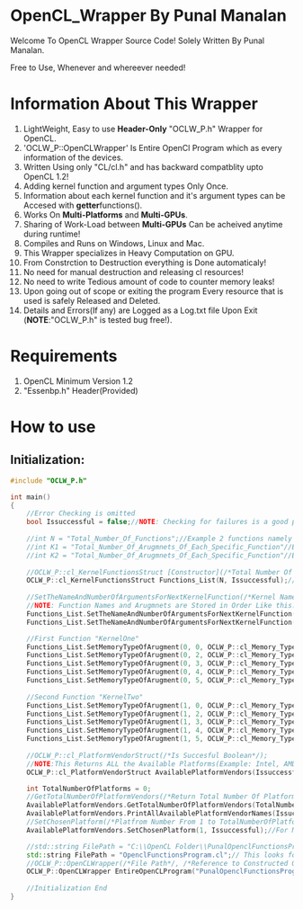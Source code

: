 # OpenCL_Wrapper By Punal Manalan
Welcome To OpenCL Wrapper Source Code!
Solely Written By Punal Manalan.

Free to Use, Whenever and whereever needed!

# Information About This Wrapper
1. LightWeight, Easy to use **Header-Only** "OCLW_P.h" Wrapper for OpenCL.
2. 'OCLW_P::OpenCLWrapper' Is Entire OpenCl Program which as every information of the devices.
3. Written Using only "CL/cl.h" and has backward compatblity upto OpenCL 1.2!
4. Adding kernel function and argument types Only Once.
5. Information about each kernel function and it's argument types can be Accesed with **getter**functions().
6. Works On **Multi-Platforms** and **Multi-GPUs**.
7. Sharing of Work-Load between **Multi-GPUs** Can be acheived anytime during runtime!
9. Compiles and Runs on Windows, Linux and Mac.
10. This Wrapper specializes in Heavy Computation on GPU.
11. From Constrction to Destruction everything is Done automaticaly!
12. No need for manual destruction and releasing cl resources!
13. No need to write Tedious amount of code to counter memory leaks!
14. Upon going out of scope or exiting the program Every resource that is used is safely Released and Deleted.
15. Details and Errors(If any) are Logged as a Log.txt file Upon Exit (**NOTE**:"OCLW_P.h" is tested bug free!).

# Requirements
1. OpenCL Minimum Version 1.2
2. "Essenbp.h" Header(Provided)

# How to use
## Initialization:
```c++
#include "OCLW_P.h"

int main()
{	
	//Error Checking is omitted
	bool Issuccessful = false;//NOTE: Checking for failures is a good practice!
	
	//int N = "Total_Number_Of_Functions";//Example 2 functions namely "KernelOne" & "KernelTwo"//Function Names are Case and Symbol Sensitive
	//int K1 = "Total_Number_Of_Arugmnets_Of_Each_Specific_Function"//Example: 5 Argument: 2 input And 1 Output
	//int K2 = "Total_Number_Of_Arugmnets_Of_Each_Specific_Function"//Example: 5 Argument: 2 input And 1 Output
	
	//OCLW_P::cl_KernelFunctionsStruct [Constructor](/*Total Number Of Functions*/, /*Is Succesful Boolean*/);
	OCLW_P::cl_KernelFunctionsStruct Functions_List(N, Issuccessful);// Specify The Total Number of functions to add
	
	//SetTheNameAndNumberOfArgumentsForNextKernelFunction(/*Kernel Name*/, /*Total Number Of Arguments*/, /*Is Succesful Boolean*/);
	//NOTE: Function Names and Arugmnets are Stored in Order Like this: First->Second...->Last == (1,2...,N)
	Functions_List.SetTheNameAndNumberOfArgumentsForNextKernelFunction("KernelOne", K1, Issuccessful);// 1st Function
	Functions_List.SetTheNameAndNumberOfArgumentsForNextKernelFunction("KernelTwo", K2, Issuccessful);// 2nd Function

	//First Function "KernelOne"
	Functions_List.SetMemoryTypeOfArugment(0, 0, OCLW_P::cl_Memory_Type::CL_READ_ONLY, Issuccessful);
	Functions_List.SetMemoryTypeOfArugment(0, 2, OCLW_P::cl_Memory_Type::CL_WRITE_ONLY, Issuccessful);
	Functions_List.SetMemoryTypeOfArugment(0, 3, OCLW_P::cl_Memory_Type::CL_READ_AND_WRITE, Issuccessful);
	Functions_List.SetMemoryTypeOfArugment(0, 4, OCLW_P::cl_Memory_Type::CL_LOCALENUM, Issuccessful);
	Functions_List.SetMemoryTypeOfArugment(0, 5, OCLW_P::cl_Memory_Type::CL_PRIVATE, Issuccessful);
	
	//Second Function "KernelTwo"
	Functions_List.SetMemoryTypeOfArugment(1, 0, OCLW_P::cl_Memory_Type::CL_READ_ONLY, Issuccessful);
	Functions_List.SetMemoryTypeOfArugment(1, 2, OCLW_P::cl_Memory_Type::CL_WRITE_ONLY, Issuccessful);
	Functions_List.SetMemoryTypeOfArugment(1, 3, OCLW_P::cl_Memory_Type::CL_READ_AND_WRITE, Issuccessful);
	Functions_List.SetMemoryTypeOfArugment(1, 4, OCLW_P::cl_Memory_Type::CL_LOCALENUM, Issuccessful);
	Functions_List.SetMemoryTypeOfArugment(1, 5, OCLW_P::cl_Memory_Type::CL_PRIVATE, Issuccessful);
	
	//OCLW_P::cl_PlatformVendorStruct(/*Is Succesful Boolean*/);
	//NOTE:This Returns ALL the Available Platforms(Example: Intel, AMD, Nvdia)
	OCLW_P::cl_PlatformVendorStruct AvailablePlatformVendors(Issuccessful);

	int TotalNumberOfPlatforms = 0;
	//GetTotalNumberOfPlatformVendors(/*Return Total Number Of Platforms*/, /*Is Succesful Boolean*/);
	AvailablePlatformVendors.GetTotalNumberOfPlatformVendors(TotalNumberOfPlatforms, Issuccessful);
	AvailablePlatformVendors.PrintAllAvailablePlatformVendorNames(Issuccessful);// Prints These In Log.txt
	//SetChosenPlatform(/*Platfrom Number From 1 to TotalNumberOfPlatforms*/, /*Is Succesful Boolean*/);
	AvailablePlatformVendors.SetChosenPlatform(1, Issuccessful);//For Me AMD is the First Platform(GPU), Intel is Second Platform(CPU)

	//std::string FilePath = "C:\\OpenCL Folder\\PunalOpenclFunctionsProgram.cl";// Is Direct Path
	std::string FilePath = "OpenclFunctionsProgram.cl";// This looks for the file in program location
	//OCLW_P::OpenCLWrapper(/*File Path*/, /*Reference to Constructed OCLW_P::cl_KernelFunctionsStruct*/, /*Reference to Constructed OCLW_P::cl_PlatformVendorStruct*/, /*Is Succesful Boolean*/);
	OCLW_P::OpenCLWrapper EntireOpenCLProgram("PunalOpenclFunctionsProgram.cl", &Functions_List, &AvailablePlatformVendors, Issuccessful);
	
	//Initialization End
}
```
